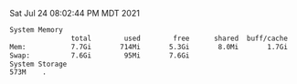 Sat Jul 24 08:02:44 PM MDT 2021
```bash
System Memory
               total        used        free      shared  buff/cache   available
Mem:           7.7Gi       714Mi       5.3Gi       8.0Mi       1.7Gi       6.7Gi
Swap:          7.6Gi        95Mi       7.6Gi
System Storage
573M	.
```
